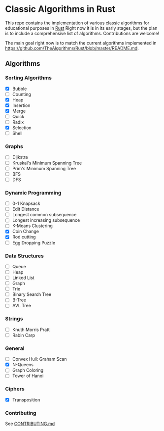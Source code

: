 # Classic Algorithms in Rust

This repo contains the implementation of various classic algorithms for
educational purposes in [Rust](https://www.rust-lang.org/) Right now it is
in its early stages, but the plan is to include a comprehensive list of
algorithms. Contributions are welcome!

The main goal right now is to match the current algorithms implemented in
https://github.com/TheAlgorithms/Rust/blob/master/README.md.

## Algorithms

### Sorting Algorithms

- [x] Bubble
- [ ] Counting
- [x] Heap
- [x] Insertion
- [x] Merge
- [ ] Quick
- [ ] Radix
- [x] Selection
- [ ] Shell

### Graphs

- [ ] Dijkstra
- [ ] Kruskal's Minimum Spanning Tree
- [ ] Prim's Minimum Spanning Tree
- [ ] BFS
- [ ] DFS  

### Dynamic Programming

- [ ] 0-1 Knapsack
- [ ] Edit Distance
- [ ] Longest common subsequence
- [ ] Longest increasing subsequence
- [ ] K-Means Clustering
- [x] Coin Change
- [x] Rod cutting
- [ ] Egg Dropping Puzzle

### Data Structures

- [ ] Queue
- [ ] Heap
- [ ] Linked List
- [ ] Graph
- [ ] Trie
- [ ] Binary Search Tree
- [ ] B-Tree
- [ ] AVL Tree

### Strings

- [ ] Knuth Morris Pratt
- [ ] Rabin Carp

### General

- [ ] Convex Hull: Graham Scan
- [x] N-Queens
- [ ] Graph Coloring
- [ ] Tower of Hanoi

### Ciphers

- [x] Transposition

### Contributing

See [CONTRIBUTING.md](./CONTRIBUTING.md)
